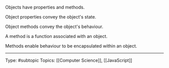 Objects have properties and methods.

Object properties convey the object's state.

Object methods convey the object's behaviour.

A method is a function associated with an object.

Methods enable behaviour to be encapsulated within an object.
___
Type: #subtopic 
Topics: [[Computer Science]], [[JavaScript]]

